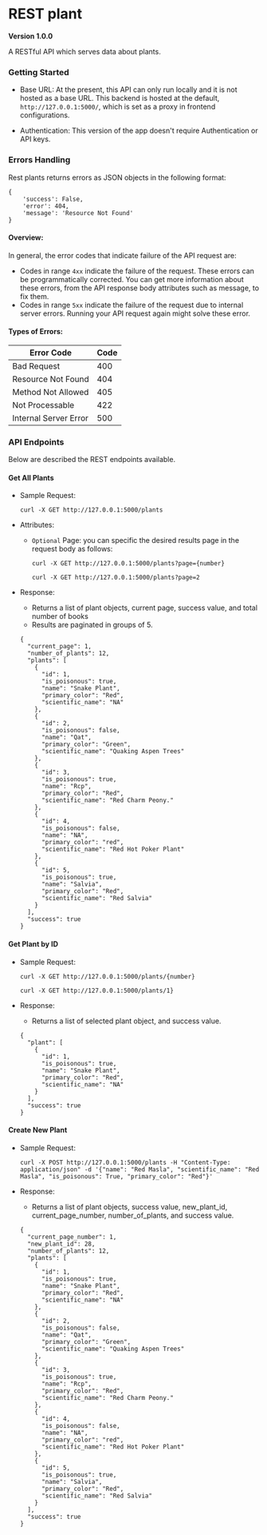 # REST plant
**Version 1.0.0**

A RESTful API which serves data about plants.


### Getting Started 

- Base URL: At the present, this API can only run locally and it is not hosted as a base URL. This backend is hosted 
at the default, `http://127.0.0.1:5000/`, which is set as a proxy in frontend configurations.

- Authentication: This version of the app doesn't require Authentication or API keys. 


### Errors Handling 

Rest plants returns errors as JSON objects in the following format:
    
    {
        'success': False,
        'error': 404,
        'message': 'Resource Not Found'
    }


#### Overview:

In general, the error codes that indicate failure of the API request are: 
- Codes in range `4xx` indicate the failure of the request. These errors can be programmatically corrected. You can get
more information about these errors, from the API response body attributes such as message, to fix them.
- Codes in range `5xx` indicate the failure of the request due to internal server errors. Running your API request again
might solve these error.


#### Types of Errors:

| Error Code            | Code
| -------------         | ------------
| Bad Request           | 400 
| Resource Not Found    | 404 
| Method Not Allowed    | 405 
| Not Processable       | 422 
| Internal Server Error | 500 



### API Endpoints

Below are described the REST endpoints available.

#### Get All Plants
    
- Sample Request:
    
    `curl -X GET http://127.0.0.1:5000/plants`

- Attributes:

    - `Optional` Page: you can specific the desired results page in the request body as follows:
    
        `curl -X GET http://127.0.0.1:5000/plants?page={number}`
        
        `curl -X GET http://127.0.0.1:5000/plants?page=2`

- Response: 

    - Returns a list of plant objects, current page, success value, and total number of books
    - Results are paginated in groups of 5. 
    
    ```
    {
      "current_page": 1,
      "number_of_plants": 12,
      "plants": [
        {
          "id": 1,
          "is_poisonous": true,
          "name": "Snake Plant",
          "primary_color": "Red",
          "scientific_name": "NA"
        },
        {
          "id": 2,
          "is_poisonous": false,
          "name": "Qat",
          "primary_color": "Green",
          "scientific_name": "Quaking Aspen Trees"
        },
        {
          "id": 3,
          "is_poisonous": true,
          "name": "Rcp",
          "primary_color": "Red",
          "scientific_name": "Red Charm Peony."
        },
        {
          "id": 4,
          "is_poisonous": false,
          "name": "NA",
          "primary_color": "red",
          "scientific_name": "Red Hot Poker Plant"
        },
        {
          "id": 5,
          "is_poisonous": true,
          "name": "Salvia",
          "primary_color": "Red",
          "scientific_name": "Red Salvia"
        }
      ],
      "success": true
    }
    ```


#### Get Plant by ID

- Sample Request:
    
    `curl -X GET http://127.0.0.1:5000/plants/{number}`
    
    `curl -X GET http://127.0.0.1:5000/plants/1}`
    
- Response: 

    - Returns a list of selected plant object, and success value.
    
    ```
    {
      "plant": [
        {
          "id": 1,
          "is_poisonous": true,
          "name": "Snake Plant",
          "primary_color": "Red",
          "scientific_name": "NA"
        }
      ],
      "success": true
    }
    ```


####  Create New Plant
    
- Sample Request:
    
    `curl -X POST http://127.0.0.1:5000/plants -H "Content-Type: application/json" -d '{"name": "Red Masla",
     "scientific_name": "Red Masla", "is_poisonous": True, "primary_color": "Red"}'`        

- Response: 
    - Returns a list of plant objects, success value, new_plant_id, current_page_number, number_of_plants, and 
        success value.
    
    ```
    {
      "current_page_number": 1,
      "new_plant_id": 28,
      "number_of_plants": 12,
      "plants": [
        {
          "id": 1,
          "is_poisonous": true,
          "name": "Snake Plant",
          "primary_color": "Red",
          "scientific_name": "NA"
        },
        {
          "id": 2,
          "is_poisonous": false,
          "name": "Qat",
          "primary_color": "Green",
          "scientific_name": "Quaking Aspen Trees"
        },
        {
          "id": 3,
          "is_poisonous": true,
          "name": "Rcp",
          "primary_color": "Red",
          "scientific_name": "Red Charm Peony."
        },
        {
          "id": 4,
          "is_poisonous": false,
          "name": "NA",
          "primary_color": "red",
          "scientific_name": "Red Hot Poker Plant"
        },
        {
          "id": 5,
          "is_poisonous": true,
          "name": "Salvia",
          "primary_color": "Red",
          "scientific_name": "Red Salvia"
        }
      ],
      "success": true
    }
    ```
